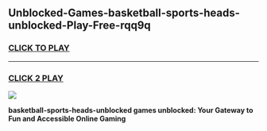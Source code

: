 
## Unblocked-Games-basketball-sports-heads-unblocked-Play-Free-rqq9q
<h3>
<a href="https://premium76.site?title=basketball-sports-heads-unblocked&ref=23A">CLICK TO PLAY</a></h3>
<hr>

<h3>
<a href="https://premium76.site?title=basketball-sports-heads-unblocked&ref=23A">CLICK 2 PLAY</a>
  
</h3>

<a href="https://premium76.site?title=basketball-sports-heads-unblocked&ref=23A"><img src="https://clearcache.store/games.png"></a>


**basketball-sports-heads-unblocked games unblocked: Your Gateway to Fun and Accessible Online Gaming**
